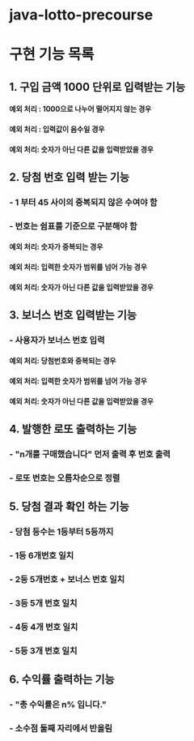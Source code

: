 # java-lotto-precourse

# 구현 기능 목록
## 1. 구입 금액 1000 단위로 입력받는 기능
#### 예외 처리 : 1000으로 나누어 떨어지지 않는 경우
#### 예외 처리 : 입력값이 음수일 경우
#### 예외 처리: 숫자가 아닌 다른 값을 입력받았을 경우


## 2. 당첨 번호 입력 받는 기능
### - 1 부터 45 사이의 중복되지 않은 수여야 함
### - 번호는 쉼표를 기준으로 구분해야 함
#### 예외 처리: 숫자가 중복되는 경우
#### 예외 처리: 입력한 숫자가 범위를 넘어 가능 경우
#### 예외 처리: 숫자가 아닌 다른 값을 입력받았을 경우



## 3. 보너스 번호 입력받는 기능
### - 사용자가 보너스 번호 입력
#### 예외 처리: 당첨번호와 중복되는 경우
#### 예외 처리: 입력한 숫자가 범위를 넘어 가능 경우
#### 예외 처리: 숫자가 아닌 다른 값을 입력받았을 경우


## 4. 발행한 로또 출력하는 기능
### - "n개를 구매했습니다" 먼저 출력 후 번호 출력
### - 로또 번호는 오름차순으로 정렬

## 5. 당첨 결과 확인 하는 기능
### - 당첨 등수는 1등부터 5등까지
### - 1등 6개번호 일치
### - 2등 5개번호 + 보너스 번호 일치
### - 3등 5개 번호 일치
### - 4등 4개 번호 일치
### - 5등 3개 번호 일치

## 6. 수익률 출력하는 기능
### - "총 수익률은 n% 입니다."
### - 소수점 둘째 자리에서 반올림


